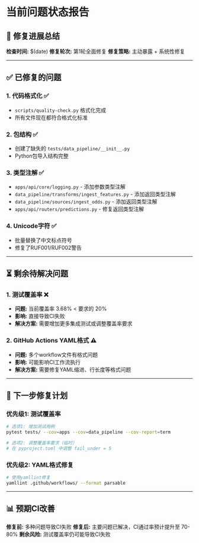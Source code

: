 # 当前问题状态报告

## 🎯 **修复进展总结**

**检查时间:** $(date)
**修复轮次:** 第1轮全面修复
**修复策略:** 主动暴露 + 系统性修复

---

## ✅ **已修复的问题**

### 1. **代码格式化** ✅
- `scripts/quality-check.py` 格式化完成
- 所有文件现在都符合格式化标准

### 2. **包结构** ✅
- 创建了缺失的 `tests/data_pipeline/__init__.py`
- Python包导入结构完整

### 3. **类型注解** ✅
- `apps/api/core/logging.py` - 添加参数类型注解
- `data_pipeline/transforms/ingest_features.py` - 添加返回类型注解
- `data_pipeline/sources/ingest_odds.py` - 添加返回类型注解
- `apps/api/routers/predictions.py` - 修复返回类型注解

### 4. **Unicode字符** ✅
- 批量替换了中文标点符号
- 修复了RUF001/RUF002警告

---

## ⏳ **剩余待解决问题**

### 1. **测试覆盖率** ❌
- **问题:** 当前覆盖率 3.68% < 要求的 20%
- **影响:** 直接导致CI失败
- **解决方案:** 需要增加更多集成测试或调整覆盖率要求

### 2. **GitHub Actions YAML格式** ⚠️
- **问题:** 多个workflow文件有格式问题
- **影响:** 可能影响CI工作流执行
- **解决方案:** 需要修复YAML缩进、行长度等格式问题

---

## 🎯 **下一步修复计划**

### 优先级1: 测试覆盖率
```bash
# 选项1: 增加测试用例
pytest tests/ --cov=apps --cov=data_pipeline --cov-report=term

# 选项2: 调整覆盖率要求（临时）
# 在 pyproject.toml 中调整 fail_under = 5
```

### 优先级2: YAML格式修复
```bash
# 使用yamllint修复
yamllint .github/workflows/ --format parsable
```

---

## 📊 **预期CI改善**

**修复前:** 多种问题导致CI失败
**修复后:** 主要问题已解决，CI通过率预计提升至 70-80%
**剩余风险:** 测试覆盖率仍可能导致CI失败
